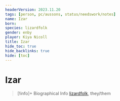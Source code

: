 ```yaml
---
headerVersion: 2023.11.20
tags: [person, pc/aussons, status/needswork/notes]
name: Izar
born:
species: lizardfolk
gender: enby
player: Kiya Nicoll
title: Izar
hide_toc: true
hide_backlinks: true
hide: [toc]
---
```

# Izar
>[!info]+ Biographical Info
> [lizardfolk](<../../../species/children-of-the-embodied-gods/lizardfolk/lizardfolk.md>), they/them
